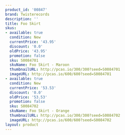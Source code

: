 ```yaml
---
product_id: '00847'
brand: Twisterecords
description: ''
title: Foo Skirt
skus:
- available: true
  condition: New
  currentPrice: '43.95'
  discount: '0.0'
  oldPrice: '43.95'
  promotion: false
  sku: S0084701
  skuName: Foo Skirt - Maroon
  thumbnailURL: http://pcas.io/300/300?seed=S0084701
  imageURL: http://pcas.io/600/600?seed=S0084701
- available: true
  condition: New
  currentPrice: '53.53'
  discount: '0.0'
  oldPrice: '53.53'
  promotion: false
  sku: S0084702
  skuName: Foo Skirt - Orange
  thumbnailURL: http://pcas.io/300/300?seed=S0084702
  imageURL: http://pcas.io/600/600?seed=S0084702
layout: product
---
```

